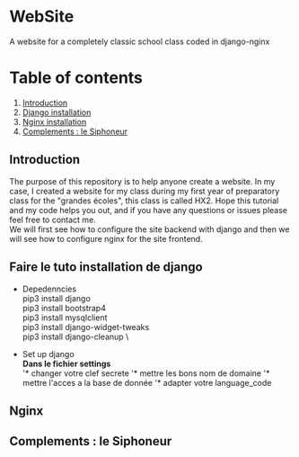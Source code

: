 # WebSite
A website for a completely classic school class coded in django-nginx 

# Table of contents
1. [Introduction](#introduction)
2. [Django installation](#Django)
3. [Nginx installation](#Nginx)
4. [Complements : le Siphoneur](#Siphoneur)

## Introduction <a name="introduction"></a>
The purpose of this repository is to help anyone create a website. In my case, I created a website for my class during my first year of preparatory class for the "grandes écoles", this class is called HX2. Hope this tutorial and my code helps you out, and if you have any questions or issues please feel free to contact me.\
We will first see how to configure the site backend with django and then we will see how to configure nginx for the site frontend. 

## Faire le tuto installation de django <a name="Django"></a>
* Depedenncies \
pip3 install django \
pip3 install bootstrap4\
pip3 install mysqlclient \
pip3 install django-widget-tweaks \
pip3 install django-cleanup \

* Set up django \
__Dans le fichier settings__ \
'* changer votre clef secrete
'* mettre les bons nom de domaine
'* mettre l'acces a la base de donnée
'* adapter votre language_code

## Nginx <a name="Nginx"></a>

## Complements : le Siphoneur <a name="Siphoneur"></a>
